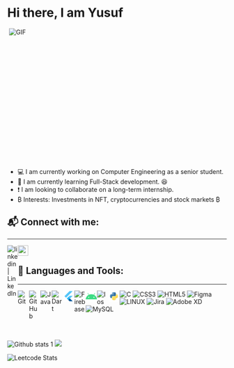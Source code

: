 
# Hi there, I am Yusuf
<img align="right" alt="GIF" src="https://mir-s3-cdn-cf.behance.net/project_modules/disp/c0d6ec104884591.5f6cab1f1a1c7.gif" width="500" height="320" />


- :computer: I am currently working on Computer Engineering as a senior student.
- :notebook: I am currently learning Full-Stack development. :satisfied:
- :exclamation: I am looking to collaborate on a long-term internship.
- ₿ Interests: Investments in NFT, cryptocurrencies and stock markets ₿


## :mailbox_with_mail: Connect with me:
<hr />

[<img align="left" alt="linkedin | LinkedIn" width="24px" src="https://upload.wikimedia.org/wikipedia/commons/thumb/8/81/LinkedIn_icon.svg/2048px-LinkedIn_icon.svg.png" />][linkedin]
[<img align="left" height="24" width="24" src="https://cdn-icons-png.flaticon.com/512/174/174855.png" />][instagram]


<br />


[instagram]: https://www.instagram.com/yculusoy/
[linkedin]: https://www.linkedin.com/in/yusufcan-ulusoy-ab7660199/


## 🔧 Languages and Tools:
<hr />

[<img align="left" alt="Git" width="26px" 
src="https://upload.wikimedia.org/wikipedia/commons/thumb/3/3f/Git_icon.svg/1024px-Git_icon.svg.png" />][git]
[<img align="left" alt="GitHub" width="26px" 
src="https://github.githubassets.com/images/modules/logos_page/GitHub-Mark.png" />][github]
[<img align="left" alt="Java" width="26px" 
src="https://icon-library.com/images/icon-java/icon-java-6.jpg" />][java]
[<img align="left" alt="Dart" width="26px" 
src="https://seeklogo.com/images/D/dart-logo-FDA1939EC4-seeklogo.com.png" />][dart]
[<img align="left" alt="Flutter" width="26px" 
src="https://raw.githubusercontent.com/github/explore/cebd63002168a05a6a642f309227eefeccd92950/topics/flutter/flutter.png" />][flutter]
[<img align="left" alt="Firebase" width="26px" 
src="https://icon2.cleanpng.com/20180609/ryh/kisspng-firebase-cloud-messaging-google-cloud-messaging-api-as-a-service-5b1bf782ac0ca2.2103995315285594907047.jpg" />][firebase]
[<img align="left" alt="Android" width="26px" 
src="https://raw.githubusercontent.com/github/explore/80688e429a7d4ef2fca1e82350fe8e3517d3494d/topics/android/android.png" />][android]
[<img align="left" alt="Ios" width="26px" 
src="https://cdn0.iconfinder.com/data/icons/flat-round-system/512/apple-512.png" />][ios]
[<img align="left" alt="Python" width="26px" 
src="https://raw.githubusercontent.com/github/explore/cebd63002168a05a6a642f309227eefeccd92950/topics/python/python.png" />][python]

![C](https://img.shields.io/badge/c-%2300599C.svg?style=for-the-badge&logo=c&logoColor=white) ![CSS3](https://img.shields.io/badge/css3-%231572B6.svg?style=for-the-badge&logo=css3&logoColor=white)
![HTML5](https://img.shields.io/badge/html5-%23E34F26.svg?style=for-the-badge&logo=html5&logoColor=white)  ![Figma](https://img.shields.io/badge/figma-%23F24E1E.svg?style=for-the-badge&logo=figma&logoColor=white) ![LINUX](https://img.shields.io/badge/Linux-FCC624?style=for-the-badge&logo=linux&logoColor=black) ![Jira](https://img.shields.io/badge/jira-%230A0FFF.svg?style=for-the-badge&logo=jira&logoColor=white)
![Adobe XD](https://img.shields.io/badge/Adobe%20XD-470137?style=for-the-badge&logo=Adobe%20XD&logoColor=#FF61F6) ![MySQL](https://img.shields.io/badge/mysql-%2300f.svg?style=for-the-badge&logo=mysql&logoColor=white)
<br />

[flutter]: https://flutter.dev/
[git]: https://git-scm.com/
[android]: https://www.android.com/
[github]: https://github.com/yusufcan-07/
[python]: https://www.python.org/
[ios]: https://www.apple.com/ios/ios-15/
[dart]: https://dart.dev/
[java]: https://www.java.com/en/
[firebase]: https://firebase.google.com/

<br />
<br />

![Github stats 1](https://github-readme-stats.vercel.app/api?username=yusufcan-07&show_icons=true&theme=blue-green) 
![](https://github-readme-stats.vercel.app/api/top-langs/?username=yusufcan-07l&theme=blue-green&hide_border=false&include_all_commits=true&count_private=true&layout=compact)
<br />

![Leetcode Stats](https://leetcard.jacoblin.cool/yusufcan-07?theme=dark&font=Alata&ext=activity)
